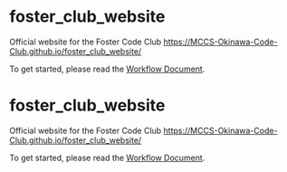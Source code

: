 
# foster_club_website
 Official website for the Foster Code Club
https://MCCS-Okinawa-Code-Club.github.io/foster_club_website/

To get started, please read the [Workflow Document](https://github.com/MCCS-Okinawa-Code-Club/foster_club_website/blob/main/Foster%20Library%20Code%20Club%20GitHub%20Workflow%20Instructions.pdf).

# foster_club_website
 Official website for the Foster Code Club
https://MCCS-Okinawa-Code-Club.github.io/foster_club_website/

To get started, please read the [Workflow Document](https://github.com/MCCS-Okinawa-Code-Club/foster_club_website/blob/main/Foster%20Library%20Code%20Club%20GitHub%20Workflow%20Instructions.pdf).


